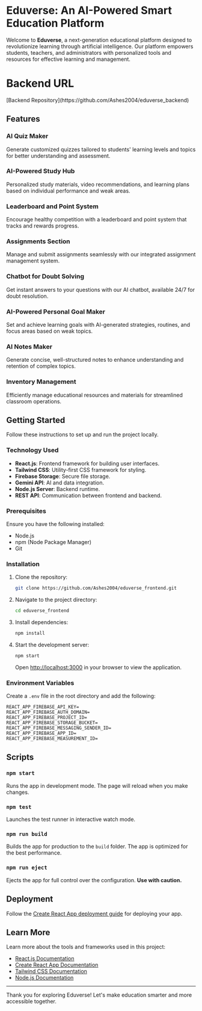 # Eduverse: An AI-Powered Smart Education Platform

Welcome to **Eduverse**, a next-generation educational platform designed to revolutionize learning through artificial intelligence. Our platform empowers students, teachers, and administrators with personalized tools and resources for effective learning and management.

<h1>Backend URL</h1>
[Backend Repository](https://github.com/Ashes2004/eduverse_backend)

## Features

### AI Quiz Maker
Generate customized quizzes tailored to students' learning levels and topics for better understanding and assessment.

### AI-Powered Study Hub
Personalized study materials, video recommendations, and learning plans based on individual performance and weak areas.

### Leaderboard and Point System
Encourage healthy competition with a leaderboard and point system that tracks and rewards progress.

### Assignments Section
Manage and submit assignments seamlessly with our integrated assignment management system.

### Chatbot for Doubt Solving
Get instant answers to your questions with our AI chatbot, available 24/7 for doubt resolution.

### AI-Powered Personal Goal Maker
Set and achieve learning goals with AI-generated strategies, routines, and focus areas based on weak topics.

### AI Notes Maker
Generate concise, well-structured notes to enhance understanding and retention of complex topics.

### Inventory Management
Efficiently manage educational resources and materials for streamlined classroom operations.

## Getting Started

Follow these instructions to set up and run the project locally.

### Technology Used

- **React.js**: Frontend framework for building user interfaces.
- **Tailwind CSS**: Utility-first CSS framework for styling.
- **Firebase Storage**: Secure file storage.
- **Gemini API**: AI and data integration.
- **Node.js Server**: Backend runtime.
- **REST API**: Communication between frontend and backend.

### Prerequisites

Ensure you have the following installed:
- Node.js
- npm (Node Package Manager)
- Git

### Installation

1. Clone the repository:
   ```bash
   git clone https://github.com/Ashes2004/eduverse_frontend.git
   ```

2. Navigate to the project directory:
   ```bash
   cd eduverse_frontend
   ```

3. Install dependencies:
   ```bash
   npm install
   ```

4. Start the development server:
   ```bash
   npm start
   ```
   Open [http://localhost:3000](http://localhost:3000) in your browser to view the application.

### Environment Variables

Create a `.env` file in the root directory and add the following:
```
REACT_APP_FIREBASE_API_KEY=
REACT_APP_FIREBASE_AUTH_DOMAIN=
REACT_APP_FIREBASE_PROJECT_ID=
REACT_APP_FIREBASE_STORAGE_BUCKET=
REACT_APP_FIREBASE_MESSAGING_SENDER_ID=
REACT_APP_FIREBASE_APP_ID=
REACT_APP_FIREBASE_MEASUREMENT_ID=
```

## Scripts

### `npm start`
Runs the app in development mode. The page will reload when you make changes.

### `npm test`
Launches the test runner in interactive watch mode.

### `npm run build`
Builds the app for production to the `build` folder. The app is optimized for the best performance.

### `npm run eject`
Ejects the app for full control over the configuration. **Use with caution.**

## Deployment

Follow the [Create React App deployment guide](https://facebook.github.io/create-react-app/docs/deployment) for deploying your app.

## Learn More

Learn more about the tools and frameworks used in this project:

- [React.js Documentation](https://reactjs.org/)
- [Create React App Documentation](https://facebook.github.io/create-react-app/docs/getting-started)
- [Tailwind CSS Documentation](https://tailwindcss.com/)
- [Node.js Documentation](https://nodejs.org/en/)

---

Thank you for exploring Eduverse! Let's make education smarter and more accessible together.
